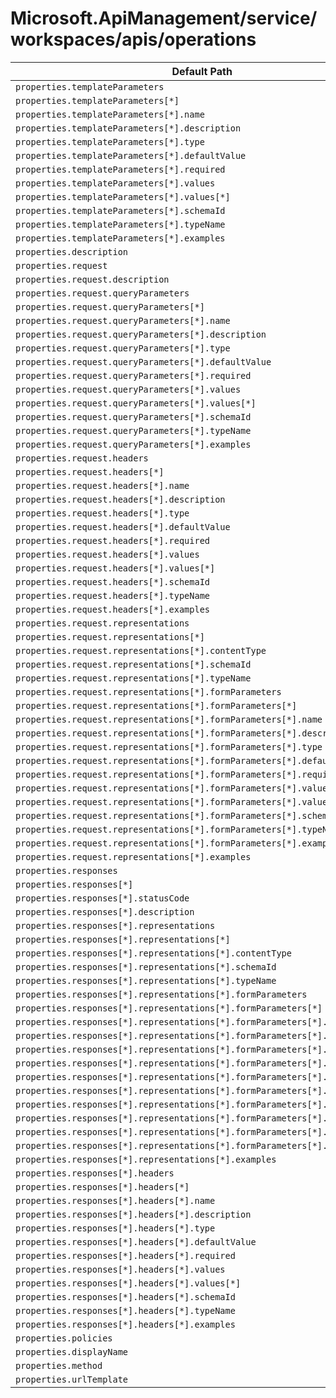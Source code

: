 # Microsoft.ApiManagement/service/workspaces/apis/operations

| Default Path | Alias |
|---|---|
| `properties.templateParameters` | `Microsoft.ApiManagement/service/workspaces/apis/operations/templateParameters` |
| `properties.templateParameters[*]` | `Microsoft.ApiManagement/service/workspaces/apis/operations/templateParameters[*]` |
| `properties.templateParameters[*].name` | `Microsoft.ApiManagement/service/workspaces/apis/operations/templateParameters[*].name` |
| `properties.templateParameters[*].description` | `Microsoft.ApiManagement/service/workspaces/apis/operations/templateParameters[*].description` |
| `properties.templateParameters[*].type` | `Microsoft.ApiManagement/service/workspaces/apis/operations/templateParameters[*].type` |
| `properties.templateParameters[*].defaultValue` | `Microsoft.ApiManagement/service/workspaces/apis/operations/templateParameters[*].defaultValue` |
| `properties.templateParameters[*].required` | `Microsoft.ApiManagement/service/workspaces/apis/operations/templateParameters[*].required` |
| `properties.templateParameters[*].values` | `Microsoft.ApiManagement/service/workspaces/apis/operations/templateParameters[*].values` |
| `properties.templateParameters[*].values[*]` | `Microsoft.ApiManagement/service/workspaces/apis/operations/templateParameters[*].values[*]` |
| `properties.templateParameters[*].schemaId` | `Microsoft.ApiManagement/service/workspaces/apis/operations/templateParameters[*].schemaId` |
| `properties.templateParameters[*].typeName` | `Microsoft.ApiManagement/service/workspaces/apis/operations/templateParameters[*].typeName` |
| `properties.templateParameters[*].examples` | `Microsoft.ApiManagement/service/workspaces/apis/operations/templateParameters[*].examples` |
| `properties.description` | `Microsoft.ApiManagement/service/workspaces/apis/operations/description` |
| `properties.request` | `Microsoft.ApiManagement/service/workspaces/apis/operations/request` |
| `properties.request.description` | `Microsoft.ApiManagement/service/workspaces/apis/operations/request.description` |
| `properties.request.queryParameters` | `Microsoft.ApiManagement/service/workspaces/apis/operations/request.queryParameters` |
| `properties.request.queryParameters[*]` | `Microsoft.ApiManagement/service/workspaces/apis/operations/request.queryParameters[*]` |
| `properties.request.queryParameters[*].name` | `Microsoft.ApiManagement/service/workspaces/apis/operations/request.queryParameters[*].name` |
| `properties.request.queryParameters[*].description` | `Microsoft.ApiManagement/service/workspaces/apis/operations/request.queryParameters[*].description` |
| `properties.request.queryParameters[*].type` | `Microsoft.ApiManagement/service/workspaces/apis/operations/request.queryParameters[*].type` |
| `properties.request.queryParameters[*].defaultValue` | `Microsoft.ApiManagement/service/workspaces/apis/operations/request.queryParameters[*].defaultValue` |
| `properties.request.queryParameters[*].required` | `Microsoft.ApiManagement/service/workspaces/apis/operations/request.queryParameters[*].required` |
| `properties.request.queryParameters[*].values` | `Microsoft.ApiManagement/service/workspaces/apis/operations/request.queryParameters[*].values` |
| `properties.request.queryParameters[*].values[*]` | `Microsoft.ApiManagement/service/workspaces/apis/operations/request.queryParameters[*].values[*]` |
| `properties.request.queryParameters[*].schemaId` | `Microsoft.ApiManagement/service/workspaces/apis/operations/request.queryParameters[*].schemaId` |
| `properties.request.queryParameters[*].typeName` | `Microsoft.ApiManagement/service/workspaces/apis/operations/request.queryParameters[*].typeName` |
| `properties.request.queryParameters[*].examples` | `Microsoft.ApiManagement/service/workspaces/apis/operations/request.queryParameters[*].examples` |
| `properties.request.headers` | `Microsoft.ApiManagement/service/workspaces/apis/operations/request.headers` |
| `properties.request.headers[*]` | `Microsoft.ApiManagement/service/workspaces/apis/operations/request.headers[*]` |
| `properties.request.headers[*].name` | `Microsoft.ApiManagement/service/workspaces/apis/operations/request.headers[*].name` |
| `properties.request.headers[*].description` | `Microsoft.ApiManagement/service/workspaces/apis/operations/request.headers[*].description` |
| `properties.request.headers[*].type` | `Microsoft.ApiManagement/service/workspaces/apis/operations/request.headers[*].type` |
| `properties.request.headers[*].defaultValue` | `Microsoft.ApiManagement/service/workspaces/apis/operations/request.headers[*].defaultValue` |
| `properties.request.headers[*].required` | `Microsoft.ApiManagement/service/workspaces/apis/operations/request.headers[*].required` |
| `properties.request.headers[*].values` | `Microsoft.ApiManagement/service/workspaces/apis/operations/request.headers[*].values` |
| `properties.request.headers[*].values[*]` | `Microsoft.ApiManagement/service/workspaces/apis/operations/request.headers[*].values[*]` |
| `properties.request.headers[*].schemaId` | `Microsoft.ApiManagement/service/workspaces/apis/operations/request.headers[*].schemaId` |
| `properties.request.headers[*].typeName` | `Microsoft.ApiManagement/service/workspaces/apis/operations/request.headers[*].typeName` |
| `properties.request.headers[*].examples` | `Microsoft.ApiManagement/service/workspaces/apis/operations/request.headers[*].examples` |
| `properties.request.representations` | `Microsoft.ApiManagement/service/workspaces/apis/operations/request.representations` |
| `properties.request.representations[*]` | `Microsoft.ApiManagement/service/workspaces/apis/operations/request.representations[*]` |
| `properties.request.representations[*].contentType` | `Microsoft.ApiManagement/service/workspaces/apis/operations/request.representations[*].contentType` |
| `properties.request.representations[*].schemaId` | `Microsoft.ApiManagement/service/workspaces/apis/operations/request.representations[*].schemaId` |
| `properties.request.representations[*].typeName` | `Microsoft.ApiManagement/service/workspaces/apis/operations/request.representations[*].typeName` |
| `properties.request.representations[*].formParameters` | `Microsoft.ApiManagement/service/workspaces/apis/operations/request.representations[*].formParameters` |
| `properties.request.representations[*].formParameters[*]` | `Microsoft.ApiManagement/service/workspaces/apis/operations/request.representations[*].formParameters[*]` |
| `properties.request.representations[*].formParameters[*].name` | `Microsoft.ApiManagement/service/workspaces/apis/operations/request.representations[*].formParameters[*].name` |
| `properties.request.representations[*].formParameters[*].description` | `Microsoft.ApiManagement/service/workspaces/apis/operations/request.representations[*].formParameters[*].description` |
| `properties.request.representations[*].formParameters[*].type` | `Microsoft.ApiManagement/service/workspaces/apis/operations/request.representations[*].formParameters[*].type` |
| `properties.request.representations[*].formParameters[*].defaultValue` | `Microsoft.ApiManagement/service/workspaces/apis/operations/request.representations[*].formParameters[*].defaultValue` |
| `properties.request.representations[*].formParameters[*].required` | `Microsoft.ApiManagement/service/workspaces/apis/operations/request.representations[*].formParameters[*].required` |
| `properties.request.representations[*].formParameters[*].values` | `Microsoft.ApiManagement/service/workspaces/apis/operations/request.representations[*].formParameters[*].values` |
| `properties.request.representations[*].formParameters[*].values[*]` | `Microsoft.ApiManagement/service/workspaces/apis/operations/request.representations[*].formParameters[*].values[*]` |
| `properties.request.representations[*].formParameters[*].schemaId` | `Microsoft.ApiManagement/service/workspaces/apis/operations/request.representations[*].formParameters[*].schemaId` |
| `properties.request.representations[*].formParameters[*].typeName` | `Microsoft.ApiManagement/service/workspaces/apis/operations/request.representations[*].formParameters[*].typeName` |
| `properties.request.representations[*].formParameters[*].examples` | `Microsoft.ApiManagement/service/workspaces/apis/operations/request.representations[*].formParameters[*].examples` |
| `properties.request.representations[*].examples` | `Microsoft.ApiManagement/service/workspaces/apis/operations/request.representations[*].examples` |
| `properties.responses` | `Microsoft.ApiManagement/service/workspaces/apis/operations/responses` |
| `properties.responses[*]` | `Microsoft.ApiManagement/service/workspaces/apis/operations/responses[*]` |
| `properties.responses[*].statusCode` | `Microsoft.ApiManagement/service/workspaces/apis/operations/responses[*].statusCode` |
| `properties.responses[*].description` | `Microsoft.ApiManagement/service/workspaces/apis/operations/responses[*].description` |
| `properties.responses[*].representations` | `Microsoft.ApiManagement/service/workspaces/apis/operations/responses[*].representations` |
| `properties.responses[*].representations[*]` | `Microsoft.ApiManagement/service/workspaces/apis/operations/responses[*].representations[*]` |
| `properties.responses[*].representations[*].contentType` | `Microsoft.ApiManagement/service/workspaces/apis/operations/responses[*].representations[*].contentType` |
| `properties.responses[*].representations[*].schemaId` | `Microsoft.ApiManagement/service/workspaces/apis/operations/responses[*].representations[*].schemaId` |
| `properties.responses[*].representations[*].typeName` | `Microsoft.ApiManagement/service/workspaces/apis/operations/responses[*].representations[*].typeName` |
| `properties.responses[*].representations[*].formParameters` | `Microsoft.ApiManagement/service/workspaces/apis/operations/responses[*].representations[*].formParameters` |
| `properties.responses[*].representations[*].formParameters[*]` | `Microsoft.ApiManagement/service/workspaces/apis/operations/responses[*].representations[*].formParameters[*]` |
| `properties.responses[*].representations[*].formParameters[*].name` | `Microsoft.ApiManagement/service/workspaces/apis/operations/responses[*].representations[*].formParameters[*].name` |
| `properties.responses[*].representations[*].formParameters[*].description` | `Microsoft.ApiManagement/service/workspaces/apis/operations/responses[*].representations[*].formParameters[*].description` |
| `properties.responses[*].representations[*].formParameters[*].type` | `Microsoft.ApiManagement/service/workspaces/apis/operations/responses[*].representations[*].formParameters[*].type` |
| `properties.responses[*].representations[*].formParameters[*].defaultValue` | `Microsoft.ApiManagement/service/workspaces/apis/operations/responses[*].representations[*].formParameters[*].defaultValue` |
| `properties.responses[*].representations[*].formParameters[*].required` | `Microsoft.ApiManagement/service/workspaces/apis/operations/responses[*].representations[*].formParameters[*].required` |
| `properties.responses[*].representations[*].formParameters[*].values` | `Microsoft.ApiManagement/service/workspaces/apis/operations/responses[*].representations[*].formParameters[*].values` |
| `properties.responses[*].representations[*].formParameters[*].values[*]` | `Microsoft.ApiManagement/service/workspaces/apis/operations/responses[*].representations[*].formParameters[*].values[*]` |
| `properties.responses[*].representations[*].formParameters[*].schemaId` | `Microsoft.ApiManagement/service/workspaces/apis/operations/responses[*].representations[*].formParameters[*].schemaId` |
| `properties.responses[*].representations[*].formParameters[*].typeName` | `Microsoft.ApiManagement/service/workspaces/apis/operations/responses[*].representations[*].formParameters[*].typeName` |
| `properties.responses[*].representations[*].formParameters[*].examples` | `Microsoft.ApiManagement/service/workspaces/apis/operations/responses[*].representations[*].formParameters[*].examples` |
| `properties.responses[*].representations[*].examples` | `Microsoft.ApiManagement/service/workspaces/apis/operations/responses[*].representations[*].examples` |
| `properties.responses[*].headers` | `Microsoft.ApiManagement/service/workspaces/apis/operations/responses[*].headers` |
| `properties.responses[*].headers[*]` | `Microsoft.ApiManagement/service/workspaces/apis/operations/responses[*].headers[*]` |
| `properties.responses[*].headers[*].name` | `Microsoft.ApiManagement/service/workspaces/apis/operations/responses[*].headers[*].name` |
| `properties.responses[*].headers[*].description` | `Microsoft.ApiManagement/service/workspaces/apis/operations/responses[*].headers[*].description` |
| `properties.responses[*].headers[*].type` | `Microsoft.ApiManagement/service/workspaces/apis/operations/responses[*].headers[*].type` |
| `properties.responses[*].headers[*].defaultValue` | `Microsoft.ApiManagement/service/workspaces/apis/operations/responses[*].headers[*].defaultValue` |
| `properties.responses[*].headers[*].required` | `Microsoft.ApiManagement/service/workspaces/apis/operations/responses[*].headers[*].required` |
| `properties.responses[*].headers[*].values` | `Microsoft.ApiManagement/service/workspaces/apis/operations/responses[*].headers[*].values` |
| `properties.responses[*].headers[*].values[*]` | `Microsoft.ApiManagement/service/workspaces/apis/operations/responses[*].headers[*].values[*]` |
| `properties.responses[*].headers[*].schemaId` | `Microsoft.ApiManagement/service/workspaces/apis/operations/responses[*].headers[*].schemaId` |
| `properties.responses[*].headers[*].typeName` | `Microsoft.ApiManagement/service/workspaces/apis/operations/responses[*].headers[*].typeName` |
| `properties.responses[*].headers[*].examples` | `Microsoft.ApiManagement/service/workspaces/apis/operations/responses[*].headers[*].examples` |
| `properties.policies` | `Microsoft.ApiManagement/service/workspaces/apis/operations/policies` |
| `properties.displayName` | `Microsoft.ApiManagement/service/workspaces/apis/operations/displayName` |
| `properties.method` | `Microsoft.ApiManagement/service/workspaces/apis/operations/method` |
| `properties.urlTemplate` | `Microsoft.ApiManagement/service/workspaces/apis/operations/urlTemplate` |

